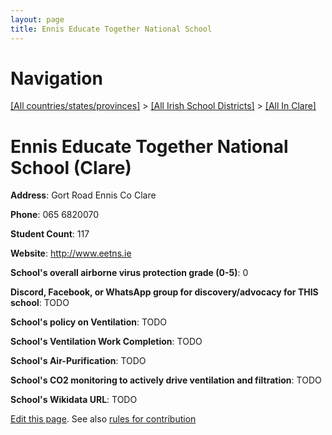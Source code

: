 ```yaml
---
layout: page
title: Ennis Educate Together National School
---
```

# Navigation

[[All countries/states/provinces]](../../..) > [[All Irish School Districts]](../..) > [[All In Clare]](..)

# Ennis Educate Together National School (Clare)

**Address**: Gort Road Ennis Co Clare

**Phone**: 065 6820070

**Student Count**: 117

**Website**: <http://www.eetns.ie>

**School's overall airborne virus protection grade (0-5)**: 0

**Discord, Facebook, or WhatsApp group for discovery/advocacy for THIS school**: TODO

**School's policy on Ventilation**: TODO

**School's Ventilation Work Completion**: TODO

**School's Air-Purification**: TODO

**School's CO2 monitoring to actively drive ventilation and filtration**: TODO

**School's Wikidata URL**: TODO


[Edit this page](https://github.com/ventilate-schools/Ireland/edit/main/./Clare/Ennis_Educate_Together_National_School.md). See also [rules for contribution](../../../contribution-rules/)